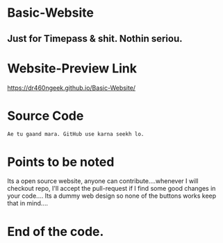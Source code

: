 # Basic-Website

## Just for Timepass & shit. Nothin seriou.

# Website-Preview Link

https://dr460ngeek.github.io/Basic-Website/

# Source Code 

```Ae tu gaand mara. GitHub use karna seekh lo.```

# Points to be noted

Its a open source website, anyone can contribute....whenever I will checkout repo, I'll accept the pull-request if I find some good changes in your code....
Its a dummy web design so none of the buttons works keep that in mind....

# End of the code.

